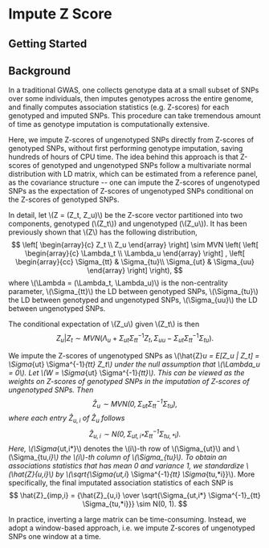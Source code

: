 # Impute Z Score

## Getting Started

## Background

In a traditional GWAS, one collects genotype data at a small subset of SNPs
over some individuals, then imputes genotypes across the entire genome, and
finally computes association statistics (e.g. Z-scores) for each genotyped
and imputed SNPs. This procedure can take tremendous amount of time as
genotype imputation is computationally extensive.

Here, we impute Z-scores of ungenotyped SNPs directly from Z-scores of
genotyped SNPs, without first performing genotype imputation, saving hundreds
of hours of CPU time. The idea behind this approach is that Z-scores of
genotyped and ungenotyped SNPs follow a multivariate normal distribution with
LD matrix, which can be estimated from a reference panel, as the covariance
structure -- one can impute the Z-scores of ungenotyped SNPs as the
expectation of Z-scores of ungenotyped SNPs conditional on the Z-scores of
genotyped SNPs.

In detail, let \\(Z = (Z_t, Z_u)\\) be the Z-score vector partitioned into two
components, genotyped (\\(Z_t\\)) and ungenotyped (\\(Z_u\\)). It has been
previously shown that \\(Z\\) has the following distribution,
$$
\left[
\begin{array}{c}
Z_t \\
Z_u
\end{array}
\right]
\sim
MVN
\left(
\left[
\begin{array}{c}
\Lambda_t \\
\Lambda_u
\end{array}
\right]
,
\left[
\begin{array}{cc}
\Sigma_{tt} & \Sigma_{tu}\\
\Sigma_{ut} & \Sigma_{uu}
\end{array}
\right]
\right),
$$
where \\(\Lambda = (\Lambda_t, \Lambda_u)\\) is the non-centrality parameter,
\\(\Sigma_{tt}\\) the LD between genotyped SNPs, \\(\Sigma_{tu}\\) the LD
between genotyped and ungenotyped SNPs, \\(\Sigma_{uu}\\) the LD between
ungenotyped SNPs.

The conditional expectation of \\(Z_u\\) given \\(Z_t\\) is then
$$
Z_u | Z_t
\sim
MVN
\left(
\Lambda_u + \Sigma_{ut} \Sigma^{-1}_{tt} Z_t
,
\Sigma_{uu} - \Sigma_{ut} \Sigma^{-1}_{tt} \Sigma_{tu}
\right).
$$

We impute the Z-scores of ungenotyped SNPs as
\\(\hat{Z}_u = E[Z_u | Z_t] = \Sigma_{ut} \Sigma^{-1}_{tt} Z_t\\) under the
null assumption that \\(\Lambda_u = 0\\). Let
\\(W = \Sigma_{ut} \Sigma^{-1}_{tt}\\). This can be viewed as the weights on
Z-scores of genotyped SNPs in the imputation of Z-scores of ungenotyped SNPs.
Then 
$$
\hat{Z}_u \sim MVN (0, \Sigma_{ut} \Sigma^{-1}_{tt} \Sigma_{tu}),
$$
where each entry $\hat{Z}_{u,i}$ of $\hat{Z}_u$ follows
$$
\hat{Z}_{u,i} \sim N (0, \Sigma_{ut,i*} \Sigma^{-1}_{tt} \Sigma_{tu,*i}).
$$
Here, \\(\Sigma_{ut,i*}\\) denotes the \\(i\\)-th row of \\(\Sigma_{ut}\\) and
\\(\Sigma_{tu,*i}\\) the \\(i\\)-th column of \\(\Sigma_{tu}\\). To obtain an
associations statistics that has mean 0 and variance 1, we standardize
\\(\hat{Z}_{u,i}\\) by
\\(\sqrt{\Sigma_{ut,i*} \Sigma^{-1}_{tt} \Sigma_{tu,*i}}\\). More
specifically, the final imputated association statistics of each SNP is
$$
\hat{Z}_{imp,i} = {\hat{Z}_{u,i} \over \sqrt{\Sigma_{ut,i*} \Sigma^{-1}_{tt} \Sigma_{tu,*i}}}
\sim N(0, 1).
$$

In practice, inverting a large matrix can be time-consuming. Instead, we adopt
a window-based approach, i.e. we impute Z-scores of ungenotyped SNPs one
window at a time.
